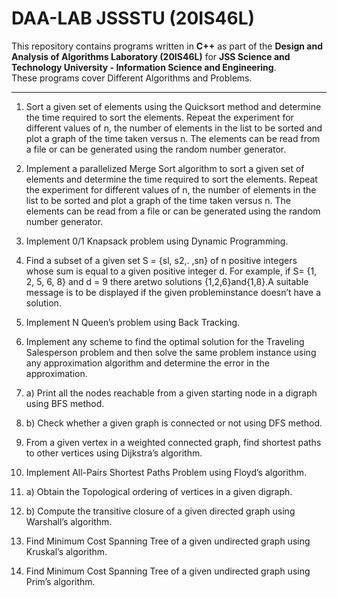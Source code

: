 # DAA-LAB JSSSTU (20IS46L)


This repository contains programs written in **C++** as part of the **Design and Analysis of Algorithms Laboratory (20IS46L)** for **JSS Science and Technology University - Information Science and Engineering**.  
These programs cover Different Algorithms and Problems.

---

1. Sort a given set of elements using the Quicksort method and determine the time 
required to sort the elements. Repeat the experiment for different values of n, the 
number of elements in the list to be sorted and plot a graph of the time taken versus n. 
The elements can be read from a file or can be 
generated using the random number generator. 

2. Implement a parallelized Merge Sort algorithm to sort a given set of elements and 
determine the time required to sort the elements. Repeat the experiment for different 
values of n, the number of elements in the list to be sorted and plot a graph of the time 
taken versus n. The elements can be read from a file or can be generated using the 
random number generator. 
 
3. Implement 0/1 Knapsack problem using Dynamic Programming.

4. Find a subset of a given set S = {sl, s2,. ,sn} of n positive integers whose sum is equal 
to a given positive integer d. For example, if S= {1, 2, 5, 6, 8} and d = 9 
there aretwo solutions {1,2,6}and{1,8}.A suitable message is to be displayed if the given 
probleminstance doesn’t have a solution.

5. Implement N Queen’s problem using Back Tracking.

6. Implement any scheme to find the optimal solution for the Traveling Salesperson 
problem and then solve the same problem instance using any approximation algorithm 
and determine the error in the approximation. 

7. a) Print all the nodes reachable from a given starting node in a digraph using BFS 
method. 
7. b) Check whether a given graph is connected or not using DFS method. 

8. From a given vertex in a weighted connected graph, find shortest paths to other vertices 
using Dijkstra’s algorithm. 

9. Implement All-Pairs Shortest Paths Problem using Floyd’s algorithm. 

10. a) Obtain the Topological ordering of vertices in a given digraph. 
10. b) Compute the transitive closure of a given directed graph using Warshall’s algorithm.

11. Find Minimum Cost Spanning Tree of a given undirected graph using Kruskal’s algorithm.  

12. Find Minimum Cost Spanning Tree of a given undirected graph using Prim’s algorithm.